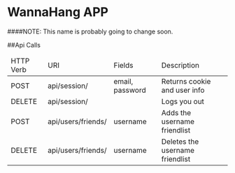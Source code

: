 WannaHang APP
=============

####NOTE: This name is probably going to change soon.




##Api Calls
<table>
  <thead>
    <tr>
      <td>HTTP Verb</td>
      <td>URI</td>
      <td>Fields</td>
      <td>Description</td>
    </tr>
  </thead>
  <tbody>
    <tr>
      <td>POST</td>
      <td>api/session/</td>
      <td>email, password</td>
      <td>Returns cookie and user info</td>
    </tr>
    <tr>
      <td>DELETE</td>
      <td>api/session/</td>
      <td></td>
      <td>Logs you out</td>
    </tr>
    <tr>
      <td>POST</td>
      <td>api/users/friends/</td>
      <td>username</td>
      <td>Adds the username friendlist</td>
    </tr>
    <tr>
      <td>DELETE</td>
      <td>api/users/friends/</td>
      <td>username</td>
      <td>Deletes the username friendlist</td>
    </tr>
  </tbody>
</table>




<!--
app.route('/api/users')
  .post(users.create)
  .put(users.changePassword);
app.route('/api/users/me')
  .get(users.me);
app.route('/api/users/:id')
  .get(users.show);
 -->
